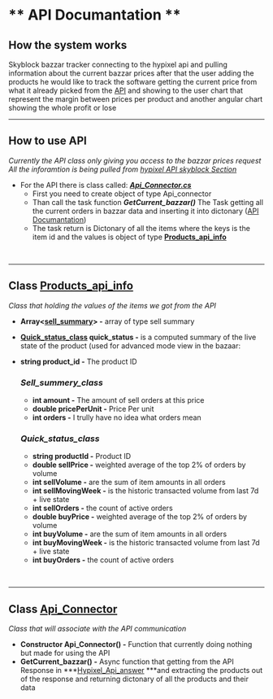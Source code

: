 # ** API Documantation **
## **How the system works**
Skyblock bazzar tracker connecting to the hypixel api and pulling information about the current bazzar prices
after that the user adding the products he would like to track
the software getting the current price from what it already picked from the [API](#how-to-use-api) and showing to the user chart that represent the margin between prices per product and another angular chart showing the whole profit or lose
<br/>

***

## **How to use API** 
*Currently the API class only giving you access to the bazzar prices request All the inforamtion is being pulled from [hypixel API skyblock Section](https://api.hypixel.net/#tag/SkyBlock)*
* For the API there is class called: [***Api_Connector.cs***](../Skyblock%20Bazzar%20Tracker/Api_Connector.cs)
    * First you need to create object of type Api_connector
    * Than call the task function ***GetCurrent_bazzar()*** The Task getting all the current orders in bazzar data and inserting it into dictonary ([API Documantation](https://api.hypixel.net/#tag/SkyBlock/paths/~1v2~1skyblock~1bazaar/get))
    * The task return is Dictonary of all the items where the keys is the item id and the values is object of type **[Products_api_info](#class-products_api_info)**
<br/>

***

## **Class [Products_api_info](../Skyblock%20Bazzar%20Tracker/Products_api_info.cs)**
*Class that holding the values of the items we got from the API*
* **Array<[sell_summary](#sell_summery_class)> -** array of type sell summary
* **[Quick_status_class](#quick_status_class) quick_status -** is a computed summary of the live state of the product (used for advanced mode view in the bazaar:
* **string product_id -** The product ID
    ### ***Sell_summery_class***
    * **int amount -** The amount of sell orders at this price
    * **double pricePerUnit -** Price Per unit
    * **int orders -** I trully have no idea what orders mean
 
    ### ***Quick_status_class***
    * **string productId    -** Product ID
    * **double sellPrice    -** weighted average of the top 2% of orders by volume
    * **int sellVolume      -** are the sum of item amounts in all orders 
    * **int sellMovingWeek  -** is the historic transacted volume from last 7d + live state
    * **int sellOrders      -** the count of active orders
    * **double buyPrice     -** weighted average of the top 2% of orders by volume
    * **int buyVolume       -** are the sum of item amounts in all orders
    * **int buyMovingWeek   -** is the historic transacted volume from last 7d + live state
    * **int buyOrders       -** the count of active orders

<br/>

***

## **Class [Api_Connector](../Skyblock%20Bazzar%20Tracker/Api_Connector.cs)**
*Class that will associate with the API communication*
* **Constructor Api_Connector() -** Function that currently doing nothing but made for using the API 
* **GetCurrent_bazzar() -** Async function that getting from the API Response in ***[Hypixel_Api_answer](../Skyblock%20Bazzar%20Tracker/Hypixel_Api_answer.cs) ***and extracting the products out of the response and returning dictonary of all the products and their data
